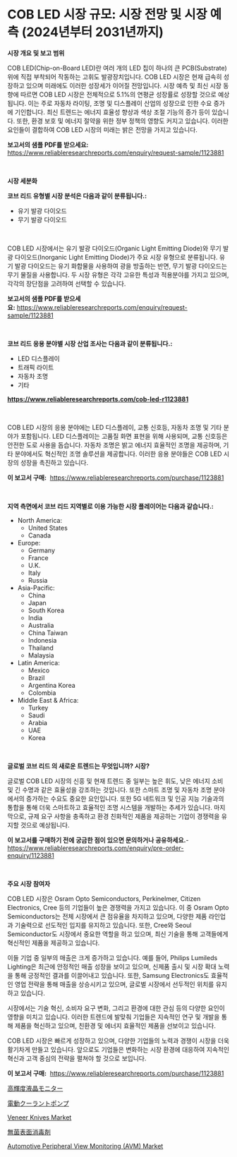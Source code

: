 <p><h1>COB LED 시장 규모: 시장 전망 및 시장 예측 (2024년부터 2031년까지)</h1></p><p><strong>시장 개요 및 보고 범위</strong></p>
<p><p>COB LED(Chip-on-Board LED)란 여러 개의 LED 칩이 하나의 큰 PCB(Substrate) 위에 직접 부착되어 작동하는 고휘도 발광장치입니다. COB LED 시장은 현재 급속히 성장하고 있으며 미래에도 이러한 성장세가 이어질 전망입니다. 시장 예측 및 최신 시장 동향에 따르면 COB LED 시장은 전체적으로 5.1%의 연평균 성장률로 성장할 것으로 예상됩니다. 이는 주로 자동차 라이팅, 조명 및 디스플레이 산업의 성장으로 인한 수요 증가에 기인합니다. 최신 트렌드는 에너지 효율성 향상과 색상 조절 기능의 증가 등이 있습니다. 또한, 환경 보호 및 에너지 절약을 위한 정부 정책의 영향도 커지고 있습니다. 이러한 요인들이 결합하여 COB LED 시장의 미래는 밝은 전망을 가지고 있습니다.</p></p>
<p><strong>보고서의 샘플 PDF를 받으세요:</strong> <a href="https://www.reliableresearchreports.com/enquiry/request-sample/1123881">https://www.reliableresearchreports.com/enquiry/request-sample/1123881</a></p>
<p>&nbsp;</p>
<p><strong>시장 세분화</strong></p>
<p><strong>코브 리드 유형별 시장 분석은 다음과 같이 분류됩니다.:</strong></p>
<p><ul><li>유기 발광 다이오드</li><li>무기 발광 다이오드</li></ul></p>
<p>&nbsp;</p>
<p><p>COB LED 시장에서는 유기 발광 다이오드(Organic Light Emitting Diode)와 무기 발광 다이오드(Inorganic Light Emitting Diode)가 주요 시장 유형으로 분류됩니다. 유기 발광 다이오드는 유기 화합물을 사용하여 광을 방출하는 반면, 무기 발광 다이오드는 무기 물질을 사용합니다. 두 시장 유형은 각각 고유한 특성과 적용분야를 가지고 있으며, 각각의 장단점을 고려하여 선택할 수 있습니다.</p></p>
<p><strong>보고서의 샘플 PDF를 받으세요:</strong>&nbsp;<a href="https://www.reliableresearchreports.com/enquiry/request-sample/1123881">https://www.reliableresearchreports.com/enquiry/request-sample/1123881</a></p>
<p>&nbsp;</p>
<p><strong> 코브 리드 응용 분야별 시장 산업 조사는 다음과 같이 분류됩니다.:</strong></p>
<p><ul><li>LED 디스플레이</li><li>트래픽 라이트</li><li>자동차 조명</li><li>기타</li></ul></p>
<p><strong><a href="https://www.reliableresearchreports.com/cob-led-r1123881">https://www.reliableresearchreports.com/cob-led-r1123881</a></strong></p>
<p>&nbsp;</p>
<p><p>COB LED 시장의 응용 분야에는 LED 디스플레이, 교통 신호등, 자동차 조명 및 기타 분야가 포함됩니다. LED 디스플레이는 고품질 화면 표현을 위해 사용되며, 교통 신호등은 안전한 도로 사용을 돕습니다. 자동차 조명은 밝고 에너지 효율적인 조명을 제공하며, 기타 분야에서도 혁신적인 조명 솔루션을 제공합니다. 이러한 응용 분야들은 COB LED 시장의 성장을 촉진하고 있습니다.</p></p>
<p><strong>이 보고서 구매:</strong>&nbsp; <a href="https://www.reliableresearchreports.com/purchase/1123881">https://www.reliableresearchreports.com/purchase/1123881</a></p>
<p>&nbsp;</p>
<p><strong>지역 측면에서 코브 리드 지역별로 이용 가능한 시장 플레이어는 다음과 같습니다.:</strong></p>
<p><ul>
    <li>
        North America:
        <ul>
            <li>United States</li>
            <li>Canada</li>
        </ul>
    </li>
    <li>
        Europe:
        <ul>
            <li>Germany</li>
            <li>France</li>
            <li>U.K.</li>
            <li>Italy</li>
            <li>Russia</li>
        </ul>
    </li>
    <li>
        Asia-Pacific:
        <ul>
            <li>China</li>
            <li>Japan</li>
            <li>South Korea</li>
            <li>India</li>
            <li>Australia</li>
            <li>China Taiwan</li>
            <li>Indonesia</li>
            <li>Thailand</li>
            <li>Malaysia</li>
        </ul>
    </li>
    <li>
        Latin America:
        <ul>
            <li>Mexico</li>
            <li>Brazil</li>
            <li>Argentina Korea</li>
            <li>Colombia</li>
        </ul>
    </li>
    <li>
        Middle East & Africa:
        <ul>
            <li>Turkey</li>
            <li>Saudi</li>
            <li>Arabia</li>
            <li>UAE</li>
            <li>Korea</li>
        </ul>
    </li>
    </ul></p>
<p>&nbsp;</p>
<p><strong>글로벌 코브 리드 의 새로운 트렌드는 무엇입니까? 시장?</strong></p>
<p><p>글로벌 COB LED 시장의 신흥 및 현재 트렌드 중 일부는 높은 휘도, 낮은 에너지 소비 및 긴 수명과 같은 효율성을 강조하는 것입니다. 또한 스마트 조명 및 자동차 조명 분야에서의 증가하는 수요도 중요한 요인입니다. 또한 5G 네트워크 및 인공 지능 기술과의 통합을 통해 더욱 스마트하고 효율적인 조명 시스템을 개발하는 추세가 있습니다. 마지막으로, 규제 요구 사항을 충족하고 환경 친화적인 제품을 제공하는 기업이 경쟁력을 유지할 것으로 예상됩니다.</p></p>
<p><strong>이 보고서를 구매하기 전에 궁금한 점이 있으면 문의하거나 공유하세요.</strong>- <a href="https://www.reliableresearchreports.com/enquiry/pre-order-enquiry/1123881">https://www.reliableresearchreports.com/enquiry/pre-order-enquiry/1123881</a></p>
<p>&nbsp;</p>
<p><strong>주요 시장 참여자</strong></p>
<p><p>COB LED 시장은 Osram Opto Semiconductors, Perkinelmer, Citizen Electronics, Cree 등의 기업들이 높은 경쟁력을 가지고 있습니다. 이 중 Osram Opto Semiconductors는 전체 시장에서 큰 점유율을 차지하고 있으며, 다양한 제품 라인업과 기술력으로 선도적인 입지를 유지하고 있습니다. 또한, Cree와 Seoul Semiconductor도 시장에서 중요한 역할을 하고 있으며, 최신 기술을 통해 고객들에게 혁신적인 제품을 제공하고 있습니다.</p><p>이들 기업 중 일부의 매출은 크게 증가하고 있습니다. 예를 들어, Philips Lumileds Lighting은 최근에 안정적인 매출 성장을 보이고 있으며, 신제품 출시 및 시장 확대 노력을 통해 긍정적인 결과를 이끌어내고 있습니다. 또한, Samsung Electronics도 효율적인 영업 전략을 통해 매출을 상승시키고 있으며, 글로벌 시장에서 선두적인 위치를 유지하고 있습니다.</p><p>시장에서는 기술 혁신, 소비자 요구 변화, 그리고 환경에 대한 관심 등의 다양한 요인이 영향을 미치고 있습니다. 이러한 트렌드에 발맞춰 기업들은 지속적인 연구 및 개발을 통해 제품을 혁신하고 있으며, 친환경 및 에너지 효율적인 제품을 선보이고 있습니다.</p><p>COB LED 시장은 빠르게 성장하고 있으며, 다양한 기업들의 노력과 경쟁이 시장을 더욱 활기차게 만들고 있습니다. 앞으로도 기업들은 변화하는 시장 환경에 대응하여 지속적인 혁신과 고객 중심의 전략을 펼쳐야 할 것으로 보입니다.</p></p>
<p><strong>이 보고서 구매:</strong>&nbsp;&nbsp;<a href="https://www.reliableresearchreports.com/purchase/1123881">https://www.reliableresearchreports.com/purchase/1123881</a></p>
<p><p><a href="https://medium.com/@josuehezog2023/%E9%AB%98%E8%BC%9D%E5%BA%A6lcd%E3%83%A2%E3%83%8B%E3%82%BF%E3%83%BC%E5%B8%82%E5%A0%B4%E3%81%AF-%E5%B8%82%E5%A0%B4%E3%82%B7%E3%82%A7%E3%82%A2-%E5%B8%82%E5%A0%B4%E3%83%88%E3%83%AC%E3%83%B3%E3%83%89-%E5%B8%82%E5%A0%B4%E6%88%90%E9%95%B7%E3%81%AB%E9%96%A2%E3%81%99%E3%82%8B%E6%83%85%E5%A0%B1%E3%82%92%E6%8F%90%E4%BE%9B%E3%81%97%E3%81%BE%E3%81%99-9c10e16edb89">高輝度液晶モニター</a></p><p><a href="https://medium.com/@jerrycurtis23/%E9%9B%BB%E5%8B%95%E5%86%B7%E5%8D%B4%E6%B0%B4%E3%83%9D%E3%83%B3%E3%83%97%E5%B8%82%E5%A0%B4-%E5%B8%82%E5%A0%B4cagr-%E5%B8%82%E5%A0%B4%E3%83%88%E3%83%AC%E3%83%B3%E3%83%89-%E3%81%8A%E3%82%88%E3%81%B3%E6%88%90%E9%95%B7%E6%88%A6%E7%95%A5%E3%81%AB%E9%96%A2%E3%81%99%E3%82%8B%E6%83%85%E5%A0%B1-d84621aa4205">電動クーラントポンプ</a></p><p><a href="https://github.com/CliffMedina6/Market-Research-Report-List-4/blob/main/veneer-knives-market.md">Veneer Knives Market</a></p><p><a href="https://github.com/mreklxf44233/Market-Research-Report-List-1/blob/main/295743424815.md">無菌表面消毒剤</a></p><p><a href="https://www.linkedin.com/pulse/automotive-peripheral-view-monitoring-avm-market-dynamics-tw98c?trackingId=dskvLxaC%2FJQXZu3NHz4pQA%3D%3D">Automotive Peripheral View Monitoring (AVM) Market</a></p></p>